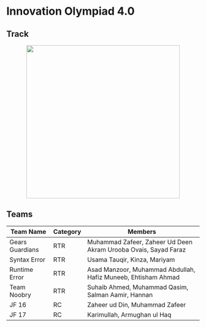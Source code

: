 # Innovation Olympiad 4.0

## Track 

<div align="center">
  <img src="https://github.com/user-attachments/assets/643992cf-fb69-44fb-84bf-49061d583e61" height="400">
</div>

## Teams

| Team Name       | Category | Members                                                         |
| --------------- | -------- | --------------------------------------------------------------- |
| Gears Guardians | RTR      | Muhammad Zafeer, Zaheer Ud Deen Akram Urooba Ovais, Sayad Faraz |
| Syntax Error    | RTR      | Usama Tauqir, Kinza, Mariyam                                    |
| Runtime Error   | RTR      | Asad Manzoor, Muhammad Abdullah, Hafiz Muneeb, Ehtisham Ahmad   |
| Team Noobry     | RTR      | Suhaib Ahmed, Muhammad Qasim, Salman Aamir, Hannan              |
| JF 16           | RC       | Zaheer ud Din, Muhammad Zafeer                                  |
| JF 17           | RC       | Karimullah, Armughan ul Haq                                     |


